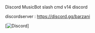 Discord MusicBot slash cmd v14 
discord 

discordserver : https://discord.gg/barzani

[![Discord](https://img.shields.io/discord/666599184844980224?color=%2334D058&logo=discord&label=Discord&style=flat-square&logoColor=fff)]
